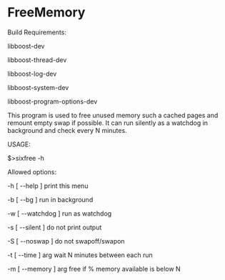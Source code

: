# FreeMemory
Build Requirements:

libboost-dev

libboost-thread-dev

libboost-log-dev

libboost-system-dev

libboost-program-options-dev

This program is used to free unused memory such a cached pages and remount empty swap if possible.
It can run silently as a watchdog in background and check every N minutes.

USAGE:

$>sixfree -h

Allowed options:

-h [ --help ]         print this menu

-b [ --bg ]           run in background

-w [ --watchdog ]     run as watchdog

-s [ --silent ]       do not print output

-S [ --noswap ]       do not swapoff/swapon

-t [ --time ] arg     wait N minutes between each run

-m [ --memory ] arg   free if % memory available is below N
